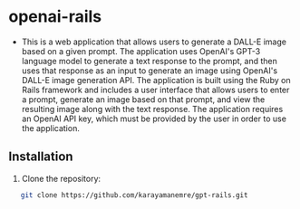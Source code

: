 # openai-rails

- This is a web application that allows users to generate a DALL-E image based on a given prompt. The application uses OpenAI's GPT-3 language model to generate a text response to the prompt, and then uses that response as an input to generate an image using OpenAI's DALL-E image generation API. The application is built using the Ruby on Rails framework and includes a user interface that allows users to enter a prompt, generate an image based on that prompt, and view the resulting image along with the text response. The application requires an OpenAI API key, which must be provided by the user in order to use the application.

## Installation

1. Clone the repository:

```bash
   git clone https://github.com/karayamanemre/gpt-rails.git
```
